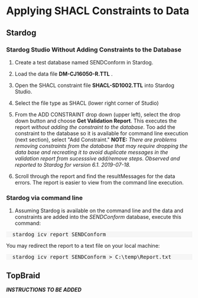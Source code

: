 <link href="styles.css?v=1" rel="stylesheet"/>

# Applying SHACL Constraints to Data

## Stardog

### Stardog Studio Without Adding Constraints to the Database

1. Create a test database named SENDConform in Stardog.
1. Load the data file **DM-CJ16050-R.TTL** .
1. Open the SHACL constraint file **SHACL-SD1002.TTL** into Stardog Studio.
1. Select the file type as SHACL (lower right corner of Studio)
1. From the ADD CONSTRAINT drop down (upper left), select the drop down button and choose **Get Validation Report**. This executes the report *without adding the constraint to the database*. Too add the constraint to the database so it is available for command line execution (next section), select "Add Constraint." **NOTE:** *There are problems removing constraints from the database that may require dropping the data base and recreating it to avoid duplicate messages in the validation report from sucesssive add/remove steps. Observed and reported to Stardog for version 6.1.  2019-07-18.*

1. Scroll through the report and find the resultMessages for the data errors. The report is easier to view from the command line execution. 

### Stardog via command line

1. Assuming Stardog is available on the command line and the data and constraints are added into the *SENDConform* database, execute this command:

<pre style="background-color:#F6F6F6;">
  stardog icv report SENDConform
</pre>

You may redirect the report to a text file on your local machine: 

<pre style="background-color:#F6F6F6;">
  stardog icv report SENDConform > C:\temp\Report.txt
</pre>

## TopBraid

***INSTRUCTIONS TO BE ADDED***
